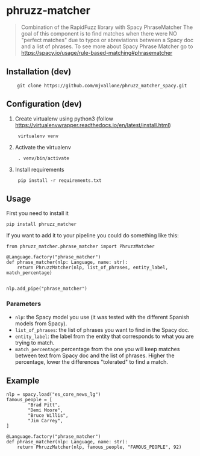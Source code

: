 # phruzz-matcher
> Combination of the RapidFuzz library with Spacy PhraseMatcher
> The goal of this component is to find matches when there were NO "perfect matches" due to typos or abreviations between a Spacy doc and a list of phrases.
> To see more about Spacy Phrase Matcher go to https://spacy.io/usage/rule-based-matching#phrasematcher

## Installation (dev)

        git clone https://github.com/mjvallone/phruzz_matcher_spacy.git

## Configuration (dev)

1. Create virtualenv using python3 (follow https://virtualenvwrapper.readthedocs.io/en/latest/install.html)

        virtualenv venv

2. Activate the virtualenv

        . venv/bin/activate

3. Install requirements

        pip install -r requirements.txt

## Usage

First you need to install it

`pip install phruzz_matcher`


If you want to add it to your pipeline you could do something like this:

```
from phruzz_matcher.phrase_matcher import PhruzzMatcher

@Language.factory("phrase_matcher")
def phrase_matcher(nlp: Language, name: str):
    return PhruzzMatcher(nlp, list_of_phrases, entity_label, match_percentage)


nlp.add_pipe("phrase_matcher")
```

### Parameters
- `nlp`: the Spacy model you use (it was tested with the different Spanish models from Spacy).
- `list_of_phrases`: the list of phrases you want to find in the Spacy doc.
- `entity_label`: the label from the entity that corresponds to what you are trying to match.
- `match_percentage`: percentage from the one you will keep matches between text from Spacy doc and the list of phrases. Higher the percentage, lower the differences "tolerated" to find a match.

## Example
```
nlp = spacy.load("es_core_news_lg")
famous_people = [
        "Brad Pitt",
        "Demi Moore",
        "Bruce Willis",
        "Jim Carrey",
]

@Language.factory("phrase_matcher")
def phrase_matcher(nlp: Language, name: str):
    return PhruzzMatcher(nlp, famous_people, "FAMOUS_PEOPLE", 92)
```